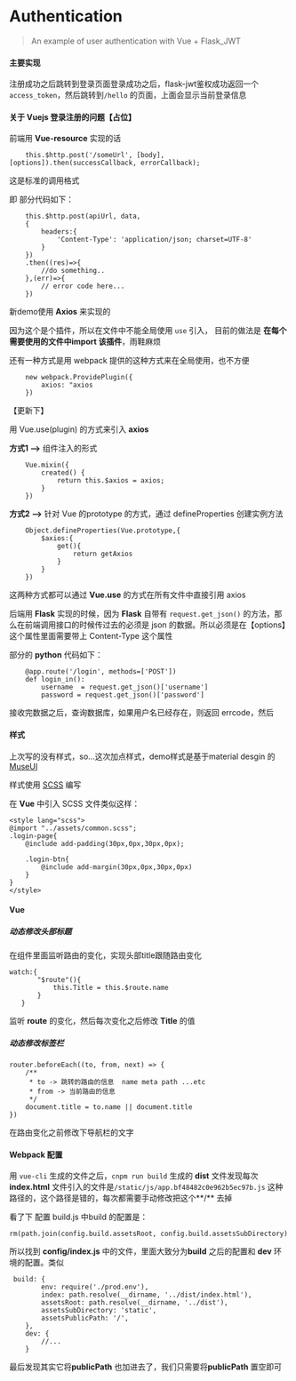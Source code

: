# Authentication

> An example of user authentication with Vue + Flask_JWT


#### 主要实现

注册成功之后跳转到登录页面登录成功之后，flask-jwt鉴权成功返回一个``access_token``，然后跳转到``/hello`` 的页面，上面会显示当前登录信息

#### 关于 Vuejs 登录注册的问题【占位】

前端用 **Vue-resource** 实现的话

```
	this.$http.post('/someUrl', [body], [options]).then(successCallback, errorCallback);
``` 

这是标准的调用格式

即 部分代码如下：

```
	this.$http.post(apiUrl, data, 
	{
		headers:{
			'Content-Type': 'application/json; charset=UTF-8'
		}
	})
	.then((res)=>{
		//do something..
	},(err)=>{
		// error code here...
	})
```
新demo使用 **Axios** 来实现的

因为这个是个插件，所以在文件中不能全局使用 ``use`` 引入，
目前的做法是 **在每个需要使用的文件中import 该插件**，雨鞋麻烦

还有一种方式是用 webpack 提供的这种方式来在全局使用，也不方便

```
	new webpack.ProvidePlugin({
		axios: "axios
	})
```

【更新下】

用 Vue.use(plugin) 的方式来引入 **axios**

**方式1 -->**  组件注入的形式

```
	Vue.mixin({
		created() {
			return this.$axios = axios;
		}
	})
```
**方式2 -->** 针对 Vue 的prototype 的方式，通过 defineProperties 创建实例方法

```
	Object.defineProperties(Vue.prototype,{
		$axios:{
			get(){
				return getAxios
			}
		}
	})
```

这两种方式都可以通过 **Vue.use** 的方式在所有文件中直接引用 axios

 
后端用 **Flask** 实现的时候，因为 **Flask** 自带有 ``request.get_json()`` 的方法，那么在前端调用接口的时候传过去的必须是 json 的数据。所以必须是在【options】这个属性里面需要带上 Content-Type 这个属性

部分的 **python** 代码如下：

```
	@app.route('/login', methods=['POST'])
	def login_in():
		username  = request.get_json()['username']
		password = request.get_json()['password']
```

接收完数据之后，查询数据库，如果用户名已经存在，则返回 errcode，然后


#### 样式

上次写的没有样式，so...这次加点样式，demo样式是基于material desgin 的[MuseUI](https://museui.github.io)

样式使用 [SCSS](http://sass-lang.com/) 编写

在 **Vue** 中引入 SCSS 文件类似这样：

```
<style lang="scss">
@import "../assets/common.scss";
.login-page{
	@include add-padding(30px,0px,30px,0px);

	.login-btn{
		@include add-margin(30px,0px,30px,0px)
	}
}
</style>
``` 

#### Vue 

##### 动态修改头部标题 
在组件里面监听路由的变化，实现头部title跟随路由变化

```
watch:{
       "$route"(){
           this.Title = this.$route.name
       }
   }
```

监听 **route** 的变化，然后每次变化之后修改 **Title** 的值

##### 动态修改标签栏

```
router.beforeEach((to, from, next) => {
	/**
	 * to -> 跳转的路由的信息  name meta path ...etc
	 * from -> 当前路由的信息
	 */
	document.title = to.name || document.title
})
```

 

在路由变化之前修改下导航栏的文字

#### Webpack 配置

用 ``vue-cli`` 生成的文件之后，``cnpm run build`` 生成的 **dist** 文件发现每次 **index.html** 文件引入的文件是``/static/js/app.bf48482c0e962b5ec97b.js`` 这种路径的，这个路径是错的，每次都需要手动修改把这个**/** 去掉

看了下 配置 build.js 中build 的配置是：

```
rm(path.join(config.build.assetsRoot, config.build.assetsSubDirectory)
```

所以找到  **config/index.js** 中的文件，里面大致分为**build** 之后的配置和 **dev** 环境的配置。类似

```
 build: {
        env: require('./prod.env'),
        index: path.resolve(__dirname, '../dist/index.html'),
        assetsRoot: path.resolve(__dirname, '../dist'),
        assetsSubDirectory: 'static',
        assetsPublicPath: '/',
    },
    dev: {
	    //...
    }
```

最后发现其实它将**publicPath** 也加进去了，我们只需要将**publicPath** 置空即可




